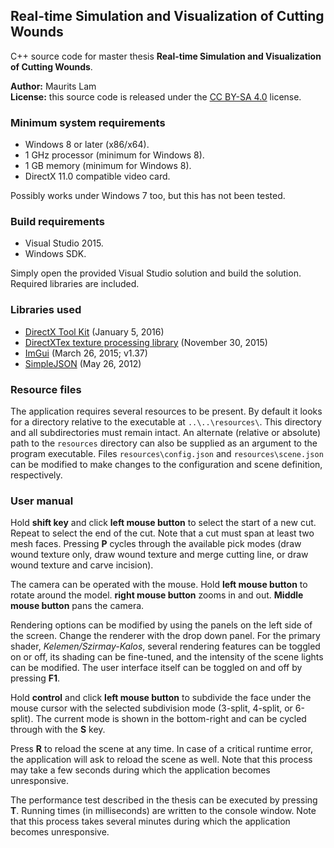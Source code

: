 Real-time Simulation and Visualization of Cutting Wounds
----------

C++ source code for master thesis **Real-time Simulation and Visualization of Cutting Wounds**.

**Author:** Maurits Lam  
**License:** this source code is released under the [CC BY-SA 4.0](https://creativecommons.org/licenses/by-sa/4.0) license.

### Minimum system requirements
* Windows 8 or later (x86/x64).
* 1 GHz processor (minimum for Windows 8).
* 1 GB memory (minimum for Windows 8).
* DirectX 11.0 compatible video card.

Possibly works under Windows 7 too, but this has not been tested.

### Build requirements
* Visual Studio 2015.
* Windows SDK.

Simply open the provided Visual Studio solution and build the solution. Required libraries are included.

### Libraries used
* [DirectX Tool Kit](http://directxtk.codeplex.com/) (January 5, 2016)
* [DirectXTex texture processing library](http://directxtex.codeplex.com/) (November 30, 2015)
* [ImGui](https://github.com/ocornut/imgui) (March 26, 2015; v1.37)
* [SimpleJSON](https://github.com/MJPA/SimpleJSON) (May 26, 2012)


### Resource files
The application requires several resources to be present. By default it looks for a directory relative to the executable at `..\..\resources\`. This directory and all subdirectories must remain intact. An alternate (relative or absolute) path to the `resources` directory can also be supplied as an argument to the program executable. Files `resources\config.json` and `resources\scene.json` can be modified to make changes to the configuration and scene definition, respectively.

### User manual
Hold **shift key** and click **left mouse button** to select the start of a new cut. Repeat to select the end of the cut. Note that a cut must span at least two mesh faces. Pressing **P** cycles through the available pick modes (draw wound texture only, draw wound texture and merge cutting line, or draw wound texture and carve incision).

The camera can be operated with the mouse. Hold **left mouse button** to rotate around the model. **right mouse button** zooms in and out. **Middle mouse button** pans the camera.

Rendering options can be modified by using the panels on the left side of the screen. Change the renderer with the drop down panel. For the primary shader, *Kelemen/Szirmay-Kalos*, several rendering features can be toggled on or off, its shading can be fine-tuned, and the intensity of the scene lights can be modified. The user interface itself can be toggled on and off by pressing **F1**.

Hold **control** and click **left mouse button** to subdivide the face under the mouse cursor with the selected subdivision mode (3-split, 4-split, or 6-split). The current mode is shown in the bottom-right and can be cycled through with the **S** key.

Press **R** to reload the scene at any time. In case of a critical runtime error, the application will ask to reload the scene as well. Note that this process may take a few seconds during which the application becomes unresponsive.

The performance test described in the thesis can be executed by pressing **T**. Running times (in milliseconds) are written to the console window. Note that this process takes several minutes during which the application becomes unresponsive.